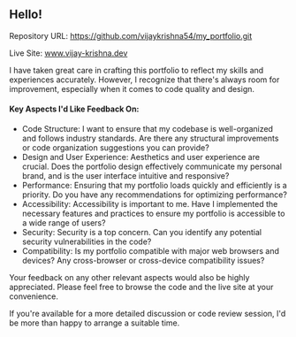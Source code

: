 <h2>Hello!</h2>

Repository URL: https://github.com/vijaykrishna54/my_portfolio.git

Live Site: www.vijay-krishna.dev

I have taken great care in crafting this portfolio to reflect my skills and experiences accurately. However, I recognize that there's always room for improvement, especially when it comes to code quality and design.

<h4>Key Aspects I'd Like Feedback On:</h4>

<ul>
<li>Code Structure: I want to ensure that my codebase is well-organized and follows industry standards. Are there any structural improvements or code organization suggestions you can provide?</li>

<li>Design and User Experience: Aesthetics and user experience are crucial. Does the portfolio design effectively communicate my personal brand, and is the user interface intuitive and responsive?</li>

<li>Performance: Ensuring that my portfolio loads quickly and efficiently is a priority. Do you have any recommendations for optimizing performance?</li>

<li>Accessibility: Accessibility is important to me. Have I implemented the necessary features and practices to ensure my portfolio is accessible to a wide range of users?</li>

<li>Security: Security is a top concern. Can you identify any potential security vulnerabilities in the code?</li>

<li>Compatibility: Is my portfolio compatible with major web browsers and devices? Any cross-browser or cross-device compatibility issues?</li>

</ul>
Your feedback on any other relevant aspects would also be highly appreciated. Please feel free to browse the code and the live site at your convenience.

If you're available for a more detailed discussion or code review session, I'd be more than happy to arrange a suitable time.